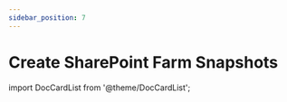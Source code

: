 ```yaml
---
sidebar_position: 7
---
```


# Create SharePoint Farm Snapshots

import DocCardList from '@theme/DocCardList';

<DocCardList />
